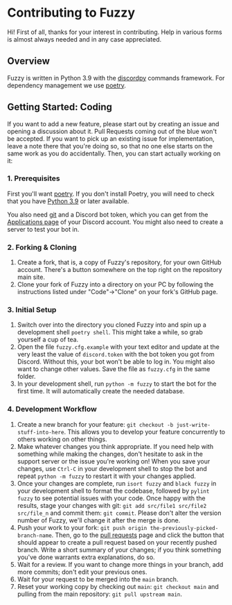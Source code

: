 # Contributing to Fuzzy

Hi! First of all, thanks for your interest in contributing. Help in various forms is almost always
needed and in any case appreciated.

## Overview

Fuzzy is written in Python 3.9 with the [discordpy] commands framework. For dependency management we
use [poetry]. 

## Getting Started: Coding

If you want to add a new feature, please start out by creating an issue and opening a discussion
about it. Pull Requests coming out of the blue won't be accepted. If you want to pick up an existing
issue for implementation, leave a note there that you're doing so, so that no one else starts on the
same work as you do accidentally. Then, you can start actually working on it:

### 1. Prerequisites

First you'll want [poetry]. If you don't install Poetry, you will need to check that 
you have [Python 3.9] or later available.

You also need [git] and a Discord bot token, which you can get from the [Applications page] of your Discord
account. You might also need to create a server to test your bot in.

### 2. Forking & Cloning

1. Create a fork, that is, a copy of Fuzzy's repository, for your own GitHub account. There's a
button somewhere on the top right on the repository main site.
2. Clone your fork of Fuzzy into a directory on your PC by following the instructions listed under
"Code"→"Clone" on your fork's GitHub page.

### 3. Initial Setup

1. Switch over into the directory you cloned Fuzzy into and spin up a development shell `poetry shell`. 
   This might take a while, so grab yourself a cup of tea.
2. Open the file `fuzzy.cfg.example` with your text editor and update at the very least the value of
`discord.token` with the bot token you got from Discord. Without this, your bot won't be able to log
in. You might also want to change other values. Save the file as `fuzzy.cfg` in the same folder.
3. In your development shell, run `python -m fuzzy` to start the bot for the first time. It will
automatically create the needed database.

### 4. Development Workflow

1. Create a new branch for your feature: `git checkout -b just-write-stuff-into-here`. This allows
you to develop your feature concurrently to others working on other things.
2. Make whatever changes you think appropriate. If you need help with something while making the
changes, don't hesitate to ask in the support server or the issue you're working on! When you save
your changes, use `Ctrl-C` in your development shell to stop the bot and repeat `python -m fuzzy` to
restart it with your changes applied.
3. Once your changes are complete, run `isort fuzzy` and `black fuzzy` in your development shell to
format the codebase, followed by `pylint fuzzy` to see potential issues with your code. Once happy
with the results, stage your changes with git: `git add src/file1 src/file2 src/file_n` and commit
them: `git commit`. Please don't alter the version number of Fuzzy, we'll change it after the merge
is done.
4. Push your work to your fork: `git push origin the-previously-picked-branch-name`. Then, go to the
[pull requests] page and click the button that should appear to create a pull request based on your
recently pushed branch. Write a short summary of your changes; if you think something you've done
warrants extra explanations, do so.
7. Wait for a review. If you want to change more things in your branch, add more commits; don't edit
your previous ones.
8. Wait for your request to be merged into the `main` branch.
9. Reset your working copy by checking out `main`: `git checkout main` and pulling from the main
repository: `git pull upstream main`.

[discordpy]: https://github.com/Rapptz/discord.py/
[Python 3.9]: https://www.python.org/downloads/
[git]: https://git-scm.com/
[poetry]: https://python-poetry.org
[Applications page]: https://discord.com/developers/applications
[pull requests]: https://github.com/The-Valley-Discord/Fuzzy/pulls
